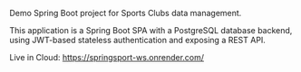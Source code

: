 Demo Spring Boot project for Sports Clubs data management.

This application is a Spring Boot SPA with a PostgreSQL database backend, 
using JWT-based stateless authentication and exposing a REST API.

Live in Cloud: https://springsport-ws.onrender.com/